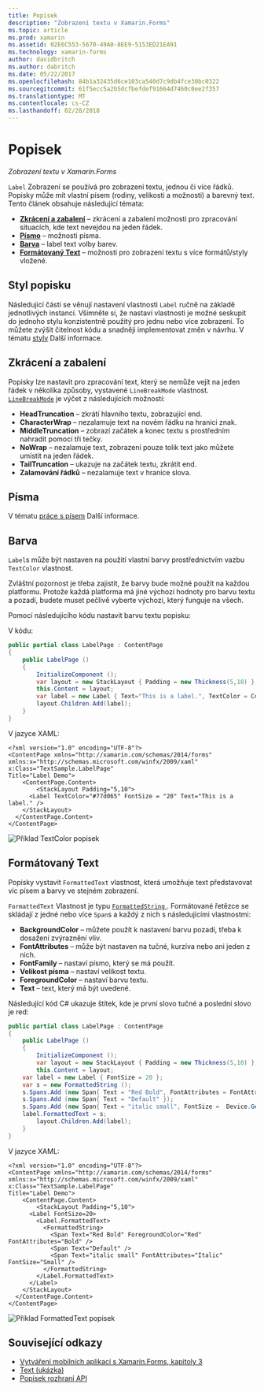 ```yaml
---
title: Popisek
description: "Zobrazení textu v Xamarin.Forms"
ms.topic: article
ms.prod: xamarin
ms.assetid: 02E6C553-5670-49A0-8EE9-5153ED21EA91
ms.technology: xamarin-forms
author: davidbritch
ms.author: dabritch
ms.date: 05/22/2017
ms.openlocfilehash: 84b1a32435d6ce103ca540d7c9db4fce30bc0322
ms.sourcegitcommit: 61f5ecc5a2b5dcfbefdef91664d7460c0ee2f357
ms.translationtype: MT
ms.contentlocale: cs-CZ
ms.lasthandoff: 02/28/2018
---
```

# <a name="label"></a>Popisek

_Zobrazení textu v Xamarin.Forms_

`Label` Zobrazení se používá pro zobrazení textu, jednou či více řádků. Popisky může mít vlastní písem (rodiny, velikosti a možnosti) a barevný text. Tento článek obsahuje následující témata:

- **[Zkrácení a zabalení](#Truncation_and_Wrapping)**  &ndash; zkrácení a zabalení možnosti pro zpracování situacích, kde text nevejdou na jeden řádek.
- **[Písmo](#Font)**  &ndash; možnosti písma.
- **[Barva](#Color)**  &ndash; label text volby barev.
- **[Formátovaný Text](#Formatted_Text)**  &ndash; možnosti pro zobrazení textu s více formátů/styly vložené.

## <a name="styling-label"></a>Styl popisku

Následující části se věnují nastavení vlastnosti `Label` ručně na základě jednotlivých instancí. Všimněte si, že nastaví vlastnosti je možné seskupit do jednoho stylu konzistentně použitý pro jednu nebo více zobrazení. To můžete zvýšit čitelnost kódu a snadněji implementovat změn v návrhu. V tématu [styly](~/xamarin-forms/user-interface/text/styles.md) Další informace.

<a name="Truncation_and_Wrapping" />

## <a name="truncation-and-wrapping"></a>Zkrácení a zabalení

Popisky lze nastavit pro zpracování text, který se nemůže vejít na jeden řádek v několika způsoby, vystavené `LineBreakMode` vlastnost. [`LineBreakMode`](https://developer.xamarin.com/api/type/Xamarin.Forms.LineBreakMode/) je výčet z následujících možností:

- **HeadTruncation** &ndash; zkrátí hlavního textu, zobrazující end.
- **CharacterWrap** &ndash; nezalamuje text na novém řádku na hranici znak.
- **MiddleTruncation** &ndash; zobrazí začátek a konec textu s prostředním nahradit pomocí tři tečky.
- **NoWrap** &ndash; nezalamuje text, zobrazení pouze tolik text jako můžete umístit na jeden řádek.
- **TailTruncation** &ndash; ukazuje na začátek textu, zkrátit end.
- **Zalamování řádků** &ndash; nezalamuje text v hranice slova.

## <a name="font"></a>Písma

V tématu [práce s písem](~/xamarin-forms/user-interface/text/fonts.md) Další informace.

## <a name="color"></a>Barva

`Label`s může být nastaven na použití vlastní barvy prostřednictvím vazbu `TextColor` vlastnost.

Zvláštní pozornost je třeba zajistit, že barvy bude možné použít na každou platformu. Protože každá platforma má jiné výchozí hodnoty pro barvu textu a pozadí, budete muset pečlivě vyberte výchozí, který funguje na všech.

Pomocí následujícího kódu nastavit barvu textu popisku:

V kódu:

```csharp
public partial class LabelPage : ContentPage
{
    public LabelPage ()
    {
        InitializeComponent ();
        var layout = new StackLayout { Padding = new Thickness(5,10) };
        this.Content = layout;
        var label = new Label { Text="This is a label.", TextColor = Color.FromHex("#77d065"), FontSize = 20 };
        layout.Children.Add(label);
    }
}
```

V jazyce XAML:

```xaml
<?xml version="1.0" encoding="UTF-8"?>
<ContentPage xmlns="http://xamarin.com/schemas/2014/forms"
xmlns:x="http://schemas.microsoft.com/winfx/2009/xaml"
x:Class="TextSample.LabelPage"
Title="Label Demo">
    <ContentPage.Content>
        <StackLayout Padding="5,10">
      <Label TextColor="#77d065" FontSize = "20" Text="This is a label." />
    </StackLayout>
  </ContentPage.Content>
</ContentPage>
```

![](label-images/textcolor.png "Příklad TextColor popisek")

<a name="Formatted_Text" />

## <a name="formatted-text"></a>Formátovaný Text

Popisky vystavit `FormattedText` vlastnost, která umožňuje text představovat víc písem a barvy ve stejném zobrazení.

`FormattedText` Vlastnost je typu [ `FormattedString` ](https://developer.xamarin.com/api/type/Xamarin.Forms.FormattedString/). Formátované řetězce se skládají z jedné nebo více `Span`s a každý z nich s následujícími vlastnostmi:

- **BackgroundColor** &ndash; můžete použít k nastavení barvu pozadí, třeba k dosažení zvýraznění vliv.
- **FontAttributes** &ndash; může být nastaven na tučné, kurzíva nebo ani jeden z nich.
- **FontFamily** &ndash; nastaví písmo, který se má použít.
- **Velikost písma** &ndash; nastaví velikost textu.
- **ForegroundColor** &ndash; nastaví barvu textu.
- **Text** &ndash; text, který má být uvedené.

Následující kód C# ukazuje štítek, kde je první slovo tučné a poslední slovo je red:

```csharp
public partial class LabelPage : ContentPage
{
    public LabelPage ()
    {
        InitializeComponent ();
        var layout = new StackLayout { Padding = new Thickness(5,10) };
        this.Content = layout;
    var label = new Label { FontSize = 20 };
    var s = new FormattedString ();
    s.Spans.Add (new Span{ Text = "Red Bold", FontAttributes = FontAttributes.Bold });
    s.Spans.Add (new Span{ Text = "Default" });
    s.Spans.Add (new Span{ Text = "italic small", FontSize =  Device.GetNamedSize(NamedSize.Small, typeof(Label)), FontAttributes = FontAttributes.Italic});
    label.FormattedText = s;
        layout.Children.Add(label);
    }
}
```

V jazyce XAML:

```xaml
<?xml version="1.0" encoding="UTF-8"?>
<ContentPage xmlns="http://xamarin.com/schemas/2014/forms"
xmlns:x="http://schemas.microsoft.com/winfx/2009/xaml"
x:Class="TextSample.LabelPage"
Title="Label Demo">
    <ContentPage.Content>
        <StackLayout Padding="5,10">
      <Label FontSize=20>
        <Label.FormattedText>
          <FormattedString>
            <Span Text="Red Bold" ForegroundColor="Red" FontAttributes="Bold" />
            <Span Text="Default" />
            <Span Text="italic small" FontAttributes="Italic" FontSize="Small" />
          </FormattedString>
        </Label.FormattedText>
      </Label>
    </StackLayout>
  </ContentPage.Content>
</ContentPage>
```

![](label-images/formattedtext.png "Příklad FormattedText popisek")


## <a name="related-links"></a>Související odkazy

- [Vytváření mobilních aplikací s Xamarin.Forms, kapitoly 3](https://developer.xamarin.com/r/xamarin-forms/book/chapter03.pdf)
- [Text (ukázka)](https://developer.xamarin.com/samples/xamarin-forms/UserInterface/Text)
- [Popisek rozhraní API](https://developer.xamarin.com/api/type/Xamarin.Forms.Label/)
